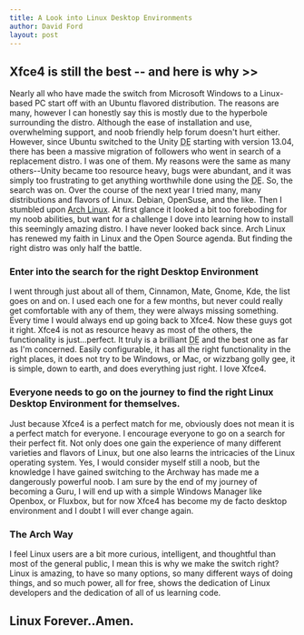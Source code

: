 ```yaml
---
title: A Look into Linux Desktop Environments
author: David Ford
layout: post
---
```

## Xfce4 is still the best -- and here is why >>

Nearly all who have made the switch from Microsoft Windows to a Linux-based PC start off with an Ubuntu flavored distribution.  The reasons 
are many, however I can honestly say this is mostly due to the hyperbole surrounding the distro.  Although the ease of installation and use,
 overwhelming support, and noob friendly help forum doesn't hurt either.  However, since Ubuntu switched to the Unity <abbr title="Desktop Environment">DE</abbr> starting with version 13.04, there has been a massive migration of followers who went in search of a replacement
 distro.  I was one of them.  My reasons were the same as many others--Unity became too resource heavy, bugs were abundant, and it was 
simply too frustrating to get anything worthwhile done using the <abbr title="Desktop Environment">DE</abbr>.  So, the search was on. 
 Over the course of the next year I tried many, many distributions and flavors of Linux.  Debian, OpenSuse, and the like.  Then I stumbled 
upon [Arch Linux](http://archlinux.org).  At first glance it looked a bit too foreboding for my noob abilities, but want for a challenge I dove into 
learning how to install this seemingly amazing distro.  I have never looked back since.  Arch Linux has renewed my faith in Linux and the 
Open Source agenda.  But finding the right distro was only half the battle.

### Enter into the search for the right Desktop Environment
I went through just about all of them, Cinnamon, Mate, Gnome, Kde, the list goes on and on.  I used each one for a few months, but never could really get comfortable with any of them, they were always missing something.  Every time I would always end up going back to Xfce4.  Now these guys got it right.  Xfce4 is not as resource heavy as most of the others, the functionality is just...perfect.  It truly is a brilliant <abbr title="Desktop Environment">DE</abbr> and the best one as far as I'm concerned.  Easily configurable, it has all the right functionality in the right places, it does not try to be Windows, or Mac, or wizzbang golly gee, it is simple, down to earth, and does everything just right.  I love Xfce4.

### Everyone needs to go on the journey to find the right Linux Desktop Environment for themselves.
Just because Xfce4 is a perfect match for me, obviously does not mean it is a perfect match for everyone.  I encourage everyone to go on a search for their perfect fit.  Not only does one gain the experience of many different varieties and flavors of Linux, but one also learns the intricacies of the Linux operating system.  Yes, I would consider myself still a noob, but the knowledge I have gained switching to the Archway has made me a dangerously powerful noob.  I am sure by the end of my journey of becoming a Guru, I will end up with a simple Windows Manager like Openbox, or Fluxbox, but for now Xfce4 has become my de facto desktop environment and I doubt I will ever change again.

### The Arch Way
I feel Linux users are a bit more curious, intelligent, and thoughtful than most of the general public, I mean this is why we make the switch right?  Linux is amazing, to have so many options, so many different ways of doing things, and so much power, all for free, shows the dedication of Linux developers and the dedication of all of us learning code.

## Linux Forever..Amen.

